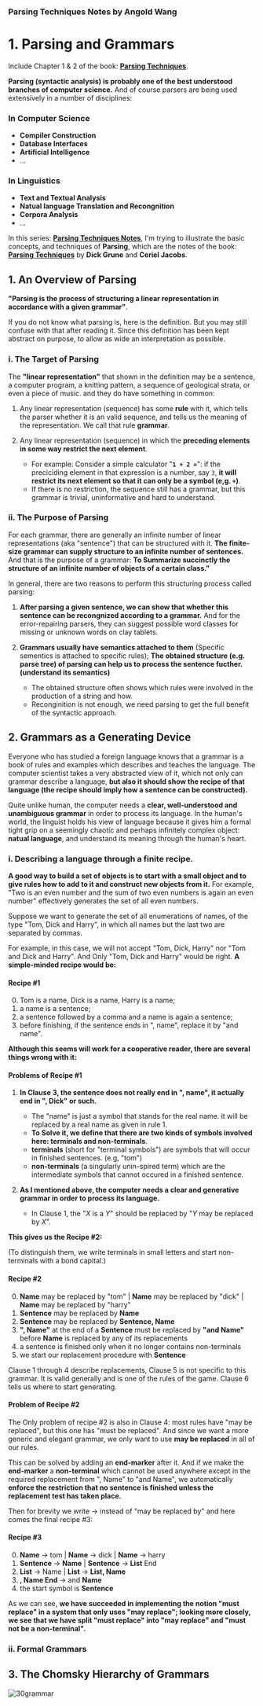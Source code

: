 ### Parsing Techniques Notes by Angold Wang

# 1. Parsing and Grammars 

Include Chapter 1 & 2 of the book: **[Parsing Techniques](ParsingTechniques.pdf)**.

**Parsing (syntactic analysis) is probably one of the best understood branches of computer science.** And of course parsers are being used extensively in a number of disciplines:

### In Computer Science
* **Compiler Construction**
* **Database Interfaces**
* **Artificial Intelligence**
* ...

### In Linguistics
* **Text and Textual Analysis**
* **Natual language Translation and Recongnition**
* **Corpora Analysis**
* ...

In this series: **[Parsing Techniques Notes](https://angold4.org/cs/)**, I'm trying to illustrate the basic concepts, and techniques of **Parsing**, which are the notes of the book: **[Parsing Techniques](ParsingTechniques.pdf)** by **Dick Grune** and **Ceriel Jacobs**.

## 1. An Overview of Parsing
**"Parsing is the process of structuring a linear representation in accordance with a given grammar"**.

If you do not know what parsing is, here is the definition. But you may still confuse with that after reading it. Since this definition has been kept abstract on purpose, to allow as wide an interpretation as possible.

### i. The Target of Parsing

The **"linear representation"** that shown in the definition may be a sentence, a computer program, a knitting pattern, a sequence of geological strata, or even a piece of music. and they do have something in common: 

1. Any linear representation (sequence) has some **rule** with it, which tells the parser whether it is an valid sequence, and tells us the meaning of the representation. We call that rule **grammar**.

2. Any linear representation (sequence) in which the **preceding elements in some way restrict the next element**.
    * For example: Consider a simple calculator "**`1 + 2 =`**": if the preciciding element in that expression is a number, say `3`, **it will restrict its next element so that it can only be a symbol (e,g. `+`)**.
    * If there is no restriction, the sequence still has a grammar, but this grammar is trivial, uninformative and hard to understand.

### ii. The Purpose of Parsing

For each grammar, there are generally an infinite number of linear representations (aka "sentence") that can be structured with it. **The finite-size grammar can supply structure to an infinite number of sentences.** And that is the purpose of a grammar: **To Summarize succinctly the structure of an infinite number of objects of a certain class."**

In general, there are two reasons to perform this structuring process called parsing:

1. **After parsing a given sentence, we can show that whether this sentence can be recongnized according to a grammar.** And for the error-repairing parsers, they can suggest possible word classes for missing or unknown words on clay tablets.

2. **Grammars usually have semantics attached to them** (Specific sementics is attached to specific rules); **The obtained structure (e.g. parse tree) of parsing can help us to process the sentence fucther. (understand its semantics)**
    * The obtained structure often shows which rules were involved in the production of a string and how.
    * Reconginition is not enough, we need parsing to get the full benefit of the syntactic approach.

## 2. Grammars as a Generating Device

Everyone who has studied a foreign language knows that a grammar is a book of rules and examples which describes and teaches the language. The computer scientist takes a very abstracted view of it, which not only can grammar describe a language, **but also it should show the recipe of that language (the recipe should imply how a sentence can be constructed).**

Quite unlike human, the computer needs a **clear, well-understood and unambiguous grammar** in order to process its language. In the human's world, the linguist holds his view of language because it gives him a formal tight grip on a seemingly chaotic and perhaps infinitely complex object: **natual language**, and understand its meaning through the human's heart.


### i. Describing a language through a finite recipe.

**A good way to build a set of objects is to start with a small object and to give rules how to add to it and construct new objects from it.** For example, "Two is an even number and the sum of two even numbers is again an even number" effectively generates the set of all even numbers. 

Suppose we want to generate the set of all enumerations of names, of the type "Tom, Dick and Harry", in which all names but the last two are separated by commas.

For example, in this case, we will not accept "Tom, Dick, Harry" nor "Tom and Dick and Harry". And Only "Tom, Dick and Harry" would be right. **A simple-minded recipe would be:**

#### Recipe #1
0. Tom is a name, Dick is a name, Harry is a name;
1. a name is a sentence;
2. a sentence followed by a comma and a name is again a sentence; 
3. before finishing, if the sentence ends in ", name", replace it by "and name".

**Although this seems will work for a cooperative reader, there are several things wrong with it:**

#### Problems of Recipe #1
1. **In Clause 3, the sentence does not really end in ", name", it actually end in ", Dick" or such.**
    * The "name" is just a symbol that stands for the real name. it will be replaced by a real name as given in rule 1.
    * **To Solve it, we define that there are two kinds of symbols involved here: terminals and non-terminals**.
    * **terminals** (short for "terminal symbols") are symbols that will occur in finished sentences. (e.g, "tom")
    * **non-terminals** (a singularly unin-spired term) which are the intermediate symbols that cannot occured in a finished sentence.

2. **As I mentioned above, the computer needs a clear and generative grammar in order to process its language.** 
    * In Clause 1, the "$X$ is a $Y$" should be replaced by "$Y$ may be replaced by $X$".


**This gives us the Recipe #2:** 

(To distinguish them, we write terminals in small letters and start non-terminals with a bond capital.)

#### Recipe #2
0. **Name** may be replaced by "tom" | **Name** may be replaced by "dick" | **Name** may be replaced by "harry"
1. **Sentence** may be replaced by **Name**
2. **Sentence** may be replaced by **Sentence, Name**
3. **", Name"** at the end of a **Sentence** must be replaced by **"and Name"** before **Name** is replaced by any of its replacements
4. a sentence is finished only when it no longer contains non-terminals
5. we start our replacement procedure with **Sentence**

Clause 1 through 4 describe replacements, Clause 5 is not specific to this grammar. It is valid generally and is one of the rules of the game. Clause 6 tells us where to start generating.

#### Problem of Recipe #2

The Only problem of recipe #2 is also in Clause 4: most rules have "may be replaced", but this one has "must be replaced". And since we want a more generic and elegant grammar, we only want to use **may be replaced** in all of our rules.

This can be solved by adding an **end-marker** after it. And if we make the **end-marker** a **non-terminal** which cannot be used anywhere except in the required replacement from ", Name" to "and Name", we automatically **enforce the restriction that no sentence is finished unless the replacement test has taken place.**

Then for brevity we write -> instead of "may be replaced by" and here comes the final recipe #3:

#### Recipe #3
0. **Name** -> tom | **Name** -> dick | **Name** -> harry
1. **Sentence** -> **Name** | **Sentence** -> **List** End
2. **List** -> Name | **List** -> **List, Name**
3. **, Name End** -> and **Name**
4. the start symbol is **Sentence**

As we can see, **we have succeeded in implementing the notion "must replace" in a system that only uses "may replace"; looking more closely, we see that we have split "must replace" into "may replace" and "must not be a non-terminal".**

### ii. Formal Grammars

## 3. The Chomsky Hierarchy of Grammars

![30grammar](Sources/30grammar.png)



